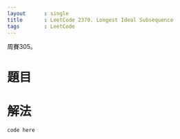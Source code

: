 ```yaml
--- 
layout      : single
title       : LeetCode 2370. Longest Ideal Subsequence
tags        : LeetCode
---
```

周賽305。

# 題目

# 解法

```python
code here

```
